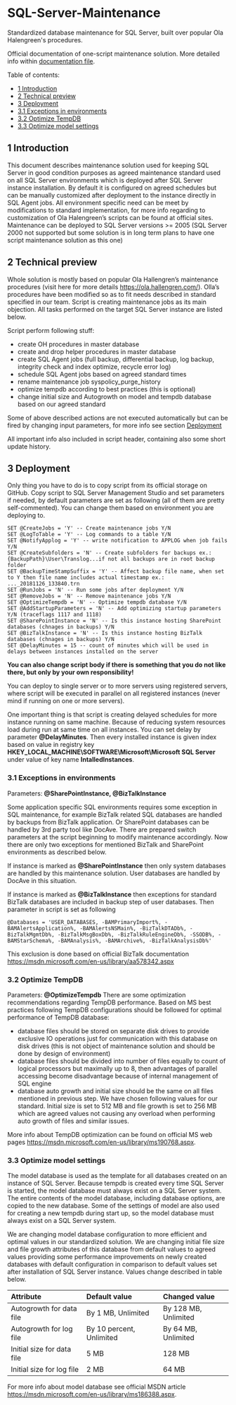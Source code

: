 # SQL-Server-Maintenance
Standardized database maintenance for SQL Server, built over popular Ola Halengreen's procedures.

Official documentation of one-script maintenance solution. More detailed info within [documentation file](docs/SQL%20Server%20Maintenance%20-%20documentation.pdf).

Table of contents:
  * [1 Introduction](#1-introduction)
  * [2 Technical preview](#2-technical-preview)
  * [3 Deployment](#3-deployment)
   * [3.1 Exceptions in environments](#3.1-exceptions-in-environments)
   * [3.2 Optimize TempDB](#3.2-optimize-tempdb)
   * [3.3 Optimize model settings](#3.3-optimize-model-settings)

## 1 Introduction

This document describes maintenance solution used for keeping SQL Server in good condition purposes as agreed maintenance standard used on all SQL Server environments which is deployed after SQL Server instance installation. By default it is configured on agreed schedules but can be manually customized after deployment to the instance directly in SQL Agent jobs.
All environment specific need can be meet by modifications to standard implementation, for more info regarding to customization of Ola Halengreen’s scripts can be found at official sites.
Maintenance can be deployed to SQL Server versions >= 2005 (SQL Server 2000 not supported but some solution is in long term plans to have one script maintenance solution as this one)

## 2 Technical preview

Whole solution is mostly based on popular Ola Hallengren’s maintenance procedures (visit here for more details https://ola.hallengren.com/). Olla’s procedures have been modified so as to fit needs described in standard specified in our team. Script is creating maintenance jobs as its main objection. All tasks performed on the target SQL Server instance are listed below.

Script perform following stuff:
 * create OH procedures in master database
 * create and drop helper procedures in master database
 * create SQL Agent jobs (full backup, differential backup, log backup, integrity check and index optimize, recycle error log)
 * schedule SQL Agent jobs based on agreed standard times
 * rename maintenance job syspolicy_purge_history
 * optimize tempdb according to best practices (this is optional)
 * change initial size and Autogrowth on model and tempdb database based on our agreed standard

Some of above described actions are not executed automatically but can be fired by changing input parameters, for more info see section [Deployment](#deployment)

All important info also included in script header, containing also some short update history.

## 3 Deployment 

Only thing you have to do is to copy script from its official storage on GitHub. Copy script to SQL Server Management Studio and set parameters if needed, by default parameters are set as following (all of them are pretty self-commented). You can change them based on environment you are deploying to.

```
SET @CreateJobs = 'Y' -- Create maintenance jobs Y/N
SET @LogToTable = 'Y' -- Log commands to a table Y/N
SET @NotifyApplog = 'Y' -- write notification to APPLOG when job fails Y/N
SET @CreateSubfolders = 'N' -- Create subfolders for backups ex.: {BackupPath}\User\Translog...if not all backups are in root backup folder
SET @BackupTimeStampSuffix = 'Y' -- Affect backup file name, when set to Y then file name includes actual timestamp ex.: ..._20181126_133840.trn
SET @RunJobs = 'N' -- Run some jobs after deployment Y/N
SET @RemoveJobs = 'N' -- Remove maintenance jobs Y/N
SET @OptimizeTempdb = 'N' -- Optimize tempdb database Y/N
SET @AddStartupParameters = 'N' -- Add optimizing startup parameters Y/N (traceflags 1117 and 1118)
SET @SharePointInstance = 'N' -- Is this instance hosting SharePoint databases (chnages in backups) Y/N
SET @BizTalkInstance = 'N' -- Is this instance hosting BizTalk databases (chnages in backups) Y/N
SET @DelayMinutes = 15 -- count of minutes which will be used in delays between instances installed on the server
```

**You can also change script body if there is something that you do not like there, but only by your own responsibility!**

You can deploy to single server or to more servers using registered servers, where script will be executed in parallel on all registered instances (never mind if running on one or more servers).

One important thing is that script is creating delayed schedules for more instance running on same machine. Because of reducing system resources load during run at same time on all instances. You can set delay by parameter **@DelayMinutes**. Then every installed instance is given index based on value in registry key **HKEY_LOCAL_MACHINE\SOFTWARE\Microsoft\Microsoft SQL Server** under value of key name **IntalledInstances**.

### 3.1 Exceptions in environments	
Parameters: **@SharePointInstance, @BizTalkInstance**

Some application specific SQL environments requires some exception in SQL maintenance, for example BizTalk related SQL databases are handled by backups from BizTalk application. Or SharePoint databases can be handled by 3rd party tool like DocAve. There are prepared switch parameters at the script beginning to modify maintenance accordingly. 
Now there are only two exceptions for mentioned BizTalk and SharePoint environments as described below.

If instance is marked as **@SharePointInstance** then only system databases are handled by this maintenance solution. User databases are handled by DocAve in this situation.

If instance is marked as **@BizTalkInstance** then exceptions for standard BizTalk databases are included in backup step of user databases. Then parameter in script is set as following 
```
@Databases = 'USER_DATABASES, -BAMPrimaryImport%, -BAMAlertsApplication%, -BAMAlertsNSMain%, -BizTalkDTADb%, -BizTalkMgmtDb%, -BizTalkMsgBoxDb%, -BizTalkRuleEngineDb%, -SSODB%, -BAMStarSchema%, -BAMAnalysis%, -BAMArchive%, -BizTalkAnalysisDb%'
```
This exclusion is done based on official BizTalk documentation https://msdn.microsoft.com/en-us/library/aa578342.aspx

### 3.2 Optimize TempDB
Parameters: **@OptimizeTempdb**
There are some optimization recommendations regarding TempDB performance. Based on MS best practices following TempDB configurations should be followed for optimal performance of TempDB database:
 * database files should be stored on separate disk drives to provide exclusive IO operations just for communication with this database on disk drives (this is not object of maintenance solution and should be done by design of environment)
 * database files should be divided into number of files equally to count of logical processors but maximally up to 8, then advantages of parallel accessing become disadvantage because of internal management of SQL engine
 * database auto growth and initial size should be the same on all files mentioned in previous step. We have chosen following values for our standard. Initial size is set to 512 MB  and file growth is set to 256 MB which are agreed values not causing any overload when performing auto growth of files and similar issues.
 
More info about TempDB optimization can be found on official MS web pages https://msdn.microsoft.com/en-us/library/ms190768.aspx.

### 3.3 Optimize model settings
The model database is used as the template for all databases created on an instance of SQL Server. Because tempdb is created every time SQL Server is started, the model database must always exist on a SQL Server system. The entire contents of the model database, including database options, are copied to the new database. Some of the settings of model are also used for creating a new tempdb during start up, so the model database must always exist on a SQL Server system.

We are changing model database configuration to more efficient and optimal values in our standardized solution. We are changing initial file size and file growth attributes of this database from default values to agreed values providing some performance improvements on newly created databases with default configuration in comparison to default values set after installation of SQL Server instance. Values change described in table below.	

| Attribute |	Default value	| Changed value |
|:---|:---|:---|
| Autogrowth for data file |	By 1 MB,  Unlimited	| By 128 MB,  Unlimited |
| Autogrowth for log file |	By 10 percent, Unlimited	| By 64 MB,  Unlimited |
| Initial size for data file |	5 MB	| 128 MB |
| Initial size for log file |	2 MB	| 64 MB |


For more info about model database see official MSDN article https://msdn.microsoft.com/en-us/library/ms186388.aspx.	



